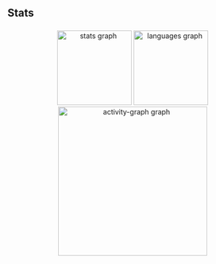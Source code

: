 <h2 align="left">Stats</h2>

###

<div align="center">
  <img src="https://github-readme-stats.vercel.app/api?username=EduDrak0&hide_title=false&hide_rank=false&show_icons=true&include_all_commits=true&count_private=true&disable_animations=false&theme=graywhite&locale=en&hide_border=false&order=1" height="150" alt="stats graph"  />
  <img src="https://github-readme-stats.vercel.app/api/top-langs?username=EduDrak0&locale=pt-br&hide_title=false&layout=compact&card_width=320&langs_count=5&theme=graywhite&hide_border=false&order=2" height="150" alt="languages graph"  />
  <img src="https://github-readme-activity-graph.vercel.app/graph?username=EduDrak0&radius=16&theme=minimal&area=true&order=5" height="300" alt="activity-graph graph"  />
</div>

###
